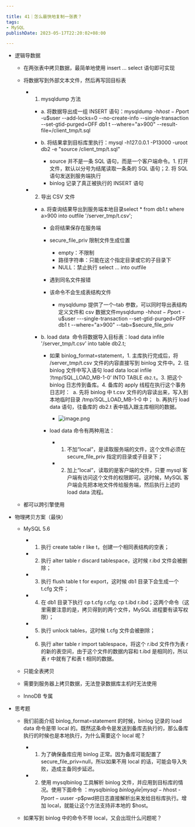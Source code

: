 ```yaml
---

title: 41｜怎么最快地复制一张表？
tags:
- MySQL
publishDate: 2023-05-17T22:20:02+08:00

---
```


- 逻辑导数据

  - 在两张表中拷贝数据，最简单地使用 insert … select 语句即可实现
  - 将数据写到外部文本文件，然后再写回目标表

    - 1. mysqldump 方法

      - a. 将数据导出成一组 INSERT 语句：mysqldump -h$host -P$port -u$user --add-locks=0 --no-create-info --single-transaction --set-gtid-purged=OFF db1 t --where="a>900" --result-file=/client_tmp/t.sql
      - b. 将结果拿到目标库里执行：mysql -h127.0.0.1 -P13000 -uroot db2 -e "source /client_tmp/t.sql"

        - source 并不是一条 SQL 语句，而是一个客户端命令。1. 打开文件，默认以分号为结尾读取一条条的 SQL 语句；2. 将 SQL 语句发送到服务端执行
        - binlog 记录了真正被执行的 INSERT 语句

    - 2. 导出 CSV 文件

      - a. 将查询结果导出到服务端本地目录select * from db1.t where a>900 into outfile '/server_tmp/t.csv';

        - 会将结果保存在服务端
        - secure_file_priv 限制文件生成位置

          - empty：不限制
          - 路径字符串：只能在这个指定目录或它的子目录下
          - NULL：禁止执行 select … into outfile

        - 遇到同名文件报错
        - 该命令不会生成表结构文件

          - mysqldump 提供了一个–tab 参数，可以同时导出表结构定义文件和 csv 数据文件mysqldump -h$host -P$port -u$user ---single-transaction --set-gtid-purged=OFF db1 t --where="a>900" --tab=$secure_file_priv

      - b. load data  命令将数据导入目标表：load data infile '/server_tmp/t.csv' into table db2.t;

        - 如果 binlog_format=statement，1. 主库执行完成后，将 /server_tmp/t.csv 文件的内容直接写到 binlog 文件中。2. 往 binlog 文件中写入语句 load data local infile ‘/tmp/SQL_LOAD_MB-1-0’ INTO TABLE `db2`.`t`。3. 把这个 binlog 日志传到备库。4. 备库的 apply 线程在执行这个事务日志时：  a. 先将 binlog 中 t.csv 文件的内容读出来，写入到本地临时目录 /tmp/SQL_LOAD_MB-1-0 中；  b. 再执行 load data 语句，往备库的 db2.t 表中插入跟主库相同的数据。
          - ![image.png](https://cdn.jsdelivr.net/gh/11ze/static/images/mysql45-41-1.png)

        - load data 命令有两种用法：

          - 1. 不加“local”，是读取服务端的文件，这个文件必须在 secure_file_priv 指定的目录或子目录下；
          - 2. 加上“local”，读取的是客户端的文件，只要 mysql 客户端有访问这个文件的权限即可。这时候，MySQL 客户端会先把本地文件传给服务端，然后执行上述的 load data 流程。

  - 都可以跨引擎使用

- 物理拷贝方案（最快）

  - MySQL 5.6

    - 1. 执行 create table r like t，创建一个相同表结构的空表；
    - 2. 执行 alter table r discard tablespace，这时候 r.ibd 文件会被删除；
    - 3. 执行 flush table t for export，这时候 db1 目录下会生成一个 t.cfg 文件；
    - 4. 在 db1 目录下执行 cp t.cfg r.cfg; cp t.ibd r.ibd；这两个命令（这里需要注意的是，拷贝得到的两个文件，MySQL 进程要有读写权限）；
    - 5. 执行 unlock tables，这时候 t.cfg 文件会被删除；
    - 6. 执行 alter table r import tablespace，将这个 r.ibd 文件作为表 r 的新的表空间，由于这个文件的数据内容和 t.ibd 是相同的，所以表 r 中就有了和表 t 相同的数据。

  - 只能全表拷贝
  - 需要到服务器上拷贝数据，无法登录数据库主机时无法使用
  - InnoDB 专属

- 思考题

  - 我们前面介绍 binlog_format=statement 的时候，binlog 记录的 load data 命令是带 local 的。既然这条命令是发送到备库去执行的，那么备库执行的时候也是本地执行，为什么需要这个 local 呢？

    - 1. 为了确保备库应用 binlog 正常。因为备库可能配置了 secure_file_priv=null，所以如果不用 local 的话，可能会导入失败，造成主备同步延迟。
    - 2. 使用 mysqlbinlog 工具解析 binlog 文件，并应用到目标库的情况。使用下面命令 ：mysqlbinlog $binlog_file | mysql -h$host -P$port -u$user -p$pwd把日志直接解析出来发给目标库执行。增加 local，就能让这个方法支持非本地的 $host。

  - 如果写到 binlog 中的命令不带 local，又会出现什么问题呢？
